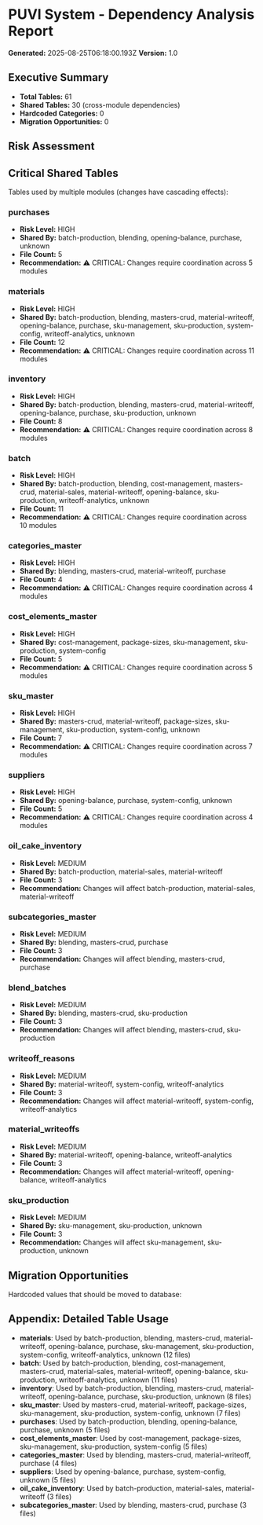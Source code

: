 # PUVI System - Dependency Analysis Report

**Generated:** 2025-08-25T06:18:00.193Z
**Version:** 1.0

## Executive Summary

- **Total Tables:** 61
- **Shared Tables:** 30 (cross-module dependencies)
- **Hardcoded Categories:** 0
- **Migration Opportunities:** 0

## Risk Assessment

## Critical Shared Tables

Tables used by multiple modules (changes have cascading effects):

### purchases
- **Risk Level:** HIGH
- **Shared By:** batch-production, blending, opening-balance, purchase, unknown
- **File Count:** 5
- **Recommendation:** ⚠️ CRITICAL: Changes require coordination across 5 modules

### materials
- **Risk Level:** HIGH
- **Shared By:** batch-production, blending, masters-crud, material-writeoff, opening-balance, purchase, sku-management, sku-production, system-config, writeoff-analytics, unknown
- **File Count:** 12
- **Recommendation:** ⚠️ CRITICAL: Changes require coordination across 11 modules

### inventory
- **Risk Level:** HIGH
- **Shared By:** batch-production, blending, masters-crud, material-writeoff, opening-balance, purchase, sku-production, unknown
- **File Count:** 8
- **Recommendation:** ⚠️ CRITICAL: Changes require coordination across 8 modules

### batch
- **Risk Level:** HIGH
- **Shared By:** batch-production, blending, cost-management, masters-crud, material-sales, material-writeoff, opening-balance, sku-production, writeoff-analytics, unknown
- **File Count:** 11
- **Recommendation:** ⚠️ CRITICAL: Changes require coordination across 10 modules

### categories_master
- **Risk Level:** HIGH
- **Shared By:** blending, masters-crud, material-writeoff, purchase
- **File Count:** 4
- **Recommendation:** ⚠️ CRITICAL: Changes require coordination across 4 modules

### cost_elements_master
- **Risk Level:** HIGH
- **Shared By:** cost-management, package-sizes, sku-management, sku-production, system-config
- **File Count:** 5
- **Recommendation:** ⚠️ CRITICAL: Changes require coordination across 5 modules

### sku_master
- **Risk Level:** HIGH
- **Shared By:** masters-crud, material-writeoff, package-sizes, sku-management, sku-production, system-config, unknown
- **File Count:** 7
- **Recommendation:** ⚠️ CRITICAL: Changes require coordination across 7 modules

### suppliers
- **Risk Level:** HIGH
- **Shared By:** opening-balance, purchase, system-config, unknown
- **File Count:** 5
- **Recommendation:** ⚠️ CRITICAL: Changes require coordination across 4 modules

### oil_cake_inventory
- **Risk Level:** MEDIUM
- **Shared By:** batch-production, material-sales, material-writeoff
- **File Count:** 3
- **Recommendation:** Changes will affect batch-production, material-sales, material-writeoff

### subcategories_master
- **Risk Level:** MEDIUM
- **Shared By:** blending, masters-crud, purchase
- **File Count:** 3
- **Recommendation:** Changes will affect blending, masters-crud, purchase

### blend_batches
- **Risk Level:** MEDIUM
- **Shared By:** blending, masters-crud, sku-production
- **File Count:** 3
- **Recommendation:** Changes will affect blending, masters-crud, sku-production

### writeoff_reasons
- **Risk Level:** MEDIUM
- **Shared By:** material-writeoff, system-config, writeoff-analytics
- **File Count:** 3
- **Recommendation:** Changes will affect material-writeoff, system-config, writeoff-analytics

### material_writeoffs
- **Risk Level:** MEDIUM
- **Shared By:** material-writeoff, opening-balance, writeoff-analytics
- **File Count:** 3
- **Recommendation:** Changes will affect material-writeoff, opening-balance, writeoff-analytics

### sku_production
- **Risk Level:** MEDIUM
- **Shared By:** sku-management, sku-production, unknown
- **File Count:** 3
- **Recommendation:** Changes will affect sku-management, sku-production, unknown

## Migration Opportunities

Hardcoded values that should be moved to database:

## Appendix: Detailed Table Usage

- **materials**: Used by batch-production, blending, masters-crud, material-writeoff, opening-balance, purchase, sku-management, sku-production, system-config, writeoff-analytics, unknown (12 files)
- **batch**: Used by batch-production, blending, cost-management, masters-crud, material-sales, material-writeoff, opening-balance, sku-production, writeoff-analytics, unknown (11 files)
- **inventory**: Used by batch-production, blending, masters-crud, material-writeoff, opening-balance, purchase, sku-production, unknown (8 files)
- **sku_master**: Used by masters-crud, material-writeoff, package-sizes, sku-management, sku-production, system-config, unknown (7 files)
- **purchases**: Used by batch-production, blending, opening-balance, purchase, unknown (5 files)
- **cost_elements_master**: Used by cost-management, package-sizes, sku-management, sku-production, system-config (5 files)
- **categories_master**: Used by blending, masters-crud, material-writeoff, purchase (4 files)
- **suppliers**: Used by opening-balance, purchase, system-config, unknown (5 files)
- **oil_cake_inventory**: Used by batch-production, material-sales, material-writeoff (3 files)
- **subcategories_master**: Used by blending, masters-crud, purchase (3 files)